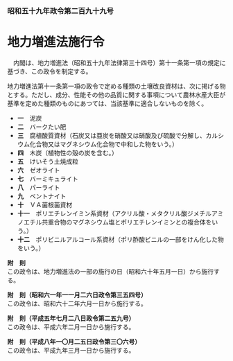 ### 昭和五十九年政令第二百九十九号  
# 地力増進法施行令  
　内閣は、地力増進法（昭和五十九年法律第三十四号）第十一条第一項の規定に基づき、この政令を制定する。  
  
地力増進法第十一条第一項の政令で定める種類の土壌改良資材は、次に掲げる物とする。ただし、成分、性能その他の品質に関する事項について農林水産大臣が基準を定めた種類のものにあつては、当該基準に適合しないものを除く。  
* **一**　泥炭  
* **二**　バークたい肥  
* **三**　腐植酸質資材（石炭又は亜炭を硝酸又は硝酸及び硫酸で分解し、カルシウム化合物又はマグネシウム化合物で中和した物をいう。）  
* **四**　木炭（植物性の殻の炭を含む。）  
* **五**　けいそう土焼成粒  
* **六**　ゼオライト  
* **七**　バーミキュライト  
* **八**　パーライト  
* **九**　ベントナイト  
* **十**　ＶＡ菌根菌資材  
* **十一**　ポリエチレンイミン系資材（アクリル酸・メタクリル酸ジメチルアミノエチル共重合物のマグネシウム塩とポリエチレンイミンとの複合体をいう。）  
* **十二**　ポリビニルアルコール系資材（ポリ酢酸ビニルの一部をけん化した物をいう。）  
  
**附　則**  
この政令は、地力増進法の一部の施行の日（昭和六十年五月一日）から施行する。  
  
**附　則（昭和六一年一一月二六日政令第三五四号）**  
この政令は、昭和六十二年六月一日から施行する。  
  
**附　則（平成五年七月二八日政令第二五九号）**  
この政令は、平成六年二月一日から施行する。  
  
**附　則（平成八年一〇月二五日政令第三〇六号）**  
この政令は、平成九年三月一日から施行する。  
  
